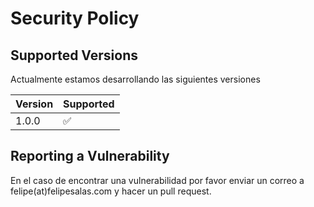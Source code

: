 # Security Policy

## Supported Versions

Actualmente estamos desarrollando las siguientes versiones

| Version | Supported          |
| ------- | ------------------ |
| 1.0.0   | :white_check_mark: |


## Reporting a Vulnerability

En el caso de encontrar una vulnerabilidad por favor enviar un correo a felipe(at)felipesalas.com y hacer un pull request.
